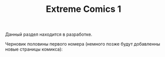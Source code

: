 ﻿---
layout: post-ea

title: Extreme Comics 1
meta: Extreme Comics 1
order: 1

category: comics

lang: ru
ref: first_comics
---

Данный раздел находится в разработке.

Черновик половины первого номера (немного позже будут добавленны новые страницы комикса):

<a data-fancybox="gallery" href="/img/extreme_comics/1.png"><img src="/img/extreme_comics/1.png" alt=""></a>
<a data-fancybox="gallery" href="/img/extreme_comics/2.png"><img src="/img/extreme_comics/2.png" alt=""></a>
<a data-fancybox="gallery" href="/img/extreme_comics/3.png"><img src="/img/extreme_comics/3.png" alt=""></a>
<a data-fancybox="gallery" href="/img/extreme_comics/4.png"><img src="/img/extreme_comics/4.png" alt=""></a>
<a data-fancybox="gallery" href="/img/extreme_comics/5.png"><img src="/img/extreme_comics/5.png" alt=""></a>
<a data-fancybox="gallery" href="/img/extreme_comics/6.png"><img src="/img/extreme_comics/6.png" alt=""></a>
<a data-fancybox="gallery" href="/img/extreme_comics/7.png"><img src="/img/extreme_comics/7.png" alt=""></a>
<a data-fancybox="gallery" href="/img/extreme_comics/8.png"><img src="/img/extreme_comics/8.png" alt=""></a>
<a data-fancybox="gallery" href="/img/extreme_comics/9.png"><img src="/img/extreme_comics/9.png" alt=""></a>
<a data-fancybox="gallery" href="/img/extreme_comics/10.png"><img src="/img/extreme_comics/10.png" alt=""></a>
<a data-fancybox="gallery" href="/img/extreme_comics/11.png"><img src="/img/extreme_comics/11.png" alt=""></a>
